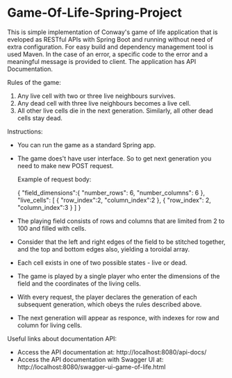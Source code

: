 # Game-Of-Life-Spring-Project

This is simple implementation of Conway's game of life application that is eveloped as RESTful APIs with Spring Boot and running without need of extra configuration.
For easy build and dependency management tool is used Maven. In the case of an error, a specific code to the error and a meaningful message is provided to client.
The application has API Documentation.


Rules of the game:
1. Any live cell with two or three live neighbours survives.
2. Any dead cell with three live neighbours becomes a live cell.
3. All other live cells die in the next generation. Similarly, all other dead cells stay dead.


Instructions:
- You can run the game as a standard Spring app.
- The game does't have user interface. So to get next generation you need to make new POST request.
  
  Example of request body:
  
  {
    "field_dimensions":{
        "number_rows": 6,
        "number_columns": 6
    },
    "live_cells": [
        {
            "row_index":2,
            "column_index":2
        },
        {
            "row_index": 2,
            "column_index":3
        }
    ]
}
  
  
- The playing field consists of rows and columns that are limited from 2 to 100 and filled with cells. 
- Consider that the left and right edges of the field to be stitched together, and the top and bottom edges also, yielding a toroidal array.  
- Each cell exists in one of two possible states - live or dead.
- The game is played by a single player who enter the dimensions of the field and the coordinates of the living cells.
- With every request, the player declares the generation of each subsequent generation, which obeys the rules described above.
- The next generation will appear as responce, with indexes for row and column for living cells.

Useful links about documentation API:
- Access the API documentation at: http://localhost:8080/api-docs/
- Access the API documentation with Swagger UI at: http://localhost:8080/swagger-ui-game-of-life.html
